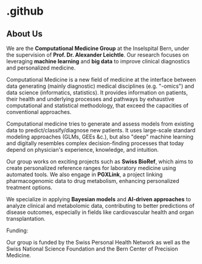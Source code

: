 # .github
## About Us

We are  the **Computational Medicine Group** at the Inselspital Bern, under the supervision of **Prof. Dr. Alexander Leichtle**. Our research focuses on leveraging **machine learning** and **big data** to improve clinical diagnostics and personalized medicine.

Computational Medicine is a new field of medicine at the interface between data generating (mainly diagnostic) medical disciplines (e.g. "-omics")  and data science (informatics, statistics). It provides information on patients, their health and underlying processes and pathways by exhaustive computational and statistical methodology, that exceed the capacities of conventional approaches.

Computational medicine tries to generate and assess models from existing data to predict/classify/diagnose new patients. It uses large-scale standard modeling approaches (GLMs, GEEs &c.), but also "deep" machine learning and digitally resembles complex decision-finding processes that today depend on physician's experience, knowledge, and intuition.

Our group works on exciting projects such as **Swiss BioRef**, which aims to create personalized reference ranges for laboratory medicine using automated tools. We also engage in **PGXLink**, a project linking pharmacogenomic data to drug metabolism, enhancing personalized treatment options.

We specialize in applying **Bayesian models** and **AI-driven approaches** to analyze clinical and metabolomic data, contributing to better predictions of disease outcomes, especially in fields like cardiovascular health and organ transplantation.

Funding:

Our group is funded by the Swiss Personal Health Network as well as the Swiss National Science Foundation  and the Bern Center of Precision Medicine. 

